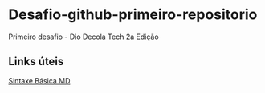 # Desafio-github-primeiro-repositorio

Primeiro desafio - Dio Decola Tech 2a Edição


## Links úteis

[Sintaxe Básica MD](https://www.markdownguide.org/basic-syntax/)



